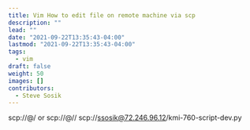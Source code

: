```yaml
---
title: Vim How to edit file on remote machine via scp
description: ""
lead: ""
date: "2021-09-22T13:35:43-04:00"
lastmod: "2021-09-22T13:35:43-04:00"
tags:
  - vim
draft: false
weight: 50
images: []
contributors:
  - Steve Sosik
---
```


scp://<username>@<host>/<relative path> or scp://<username>@<host>//<absolute path> 
scp://ssosik@72.246.96.12/kmi-760-script-dev.py
